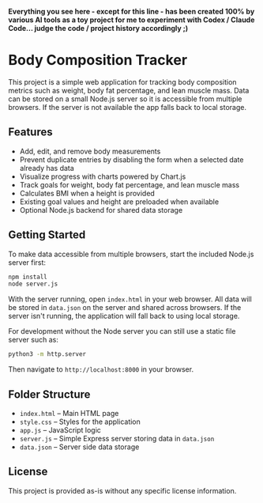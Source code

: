 **Everything you see here - except for this line - has been created 100% by various AI tools as a toy project for me to experiment with Codex / Claude Code... judge the code / project history accordingly ;)**

# Body Composition Tracker

This project is a simple web application for tracking body composition metrics such as weight, body fat percentage, and lean muscle mass. Data can be stored on a small Node.js server so it is accessible from multiple browsers. If the server is not available the app falls back to local storage.

## Features

- Add, edit, and remove body measurements
- Prevent duplicate entries by disabling the form when a selected date already has data
- Visualize progress with charts powered by Chart.js
- Track goals for weight, body fat percentage, and lean muscle mass
- Calculates BMI when a height is provided
- Existing goal values and height are preloaded when available
- Optional Node.js backend for shared data storage

## Getting Started

To make data accessible from multiple browsers, start the included Node.js server first:

```bash
npm install
node server.js
```

With the server running, open `index.html` in your web browser. All data will be stored in `data.json` on the server and shared across browsers. If the server isn't running, the application will fall back to using local storage.

For development without the Node server you can still use a static file server such as:

```bash
python3 -m http.server
```

Then navigate to `http://localhost:8000` in your browser.

## Folder Structure

- `index.html` – Main HTML page
- `style.css` – Styles for the application
- `app.js` – JavaScript logic
- `server.js` – Simple Express server storing data in `data.json`
- `data.json` – Server side data storage

## License

This project is provided as-is without any specific license information.
